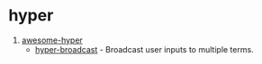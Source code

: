 # hyper

1. [awesome-hyper](https://bnb.github.io/awesome-hyper/)
    - [hyper-broadcast](https://www.npmjs.com/package/hyper-broadcast) - Broadcast user inputs to multiple terms.
